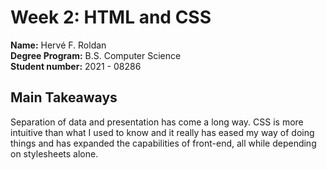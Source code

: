 # Week 2: HTML and CSS

**Name:** Hervé F. Roldan <br/>
**Degree Program:** B.S. Computer Science <br/>
**Student number:** 2021 - 08286 <br/>

## Main Takeaways
Separation of data and presentation has come a long way. CSS is more intuitive than what I used to know and it really has eased my way of doing things and has expanded the capabilities of front-end, all while depending on stylesheets alone.
